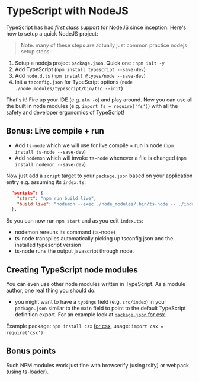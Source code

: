 # TypeScript with NodeJS
TypeScript has had *first class* support for NodeJS since inception. Here's how to setup a quick NodeJS project:

> Note: many of these steps are actually just common practice nodejs setup steps

1. Setup a nodejs project `package.json`. Quick one : `npm init -y`
1. Add TypeScript (`npm install typescript --save-dev`)
1. Add `node.d.ts` (`npm install @types/node --save-dev`)
1. Init a `tsconfig.json` for TypeScript options (`node ./node_modules/typescript/bin/tsc --init`)

That's it! Fire up your IDE (e.g. `alm -o`) and play around. Now you can use all the built in node modules (e.g. `import fs = require('fs')`) with all the safety and developer ergonomics of TypeScript!

## Bonus: Live compile + run
* Add `ts-node` which we will use for live compile + run in node (`npm install ts-node --save-dev`)
* Add `nodemon` which will invoke `ts-node` whenever a file is changed (`npm install nodemon --save-dev`)

Now just add a `script` target to your `package.json` based on your application entry e.g. assuming its `index.ts`:

```json
  "scripts": {
    "start": "npm run build:live",
    "build:live": "nodemon --exec ./node_modules/.bin/ts-node -- ./index.ts"
  },
```
So you can now run `npm start` and as you edit `index.ts`: 

* nodemon rereuns its command (ts-node)
* ts-node transpiles automatically picking up tsconfig.json and the installed typescript version
* ts-node runs the output javascript through node.

## Creating TypeScript node modules

You can even use other node modules written in TypeScript. As a module author, one real thing you should do:

* you might want to have a `typings` field (e.g. `src/index`) in your `package.json` similar to the `main` field to point to the default TypeScript definition export. For an example look at [`package.json` for csx](https://github.com/typestyle/csx/blob/master/package.json).


Example package: `npm install csx` [for csx](https://www.npmjs.com/package/csx),  usage: `import csx = require('csx')`.


## Bonus points

Such NPM modules work just fine with browserify (using tsify) or webpack (using ts-loader).
